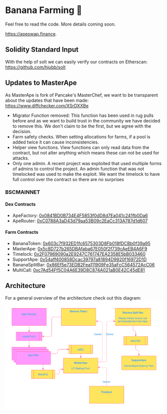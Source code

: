 # Banana Farming 🍌

Feel free to read the code. More details coming soon.

https://apeswap.finance. 

## Solidity Standard Input
With the help of solt we can easily verify our contracts on Etherscan: https://github.com/hjubb/solt

## Updates to MasterApe
As MasterApe is fork of Pancake's MasterChef, we want to be transparent about the updates that have been made: https://www.diffchecker.com/XSrDXXBe

- Migrator Function removed: This function has been used in rug pulls before and as we want to build trust in the community we have decided to remove this. We don't claim to be the first, but we agree with the decision. 
- Farm safety checks. When setting allocations for farms, if a pool is added twice it can cause inconsistencies.
- Helper view functions. View functions can only read data from the contract, but not alter anything which means these can not be used for attacks. 
- Only one admin. A recent project was exploited that used multiple forms of admins to control the project. An admin function that was not timelocked was used to make the exploit. We want the timelock to have full control over the contract so there are no surprises

### BSCMAINNET


#### Dex Contracts
- ApeFactory: [0x0841BD0B734E4F5853f0dD8d7Ea041c241fb0Da6](https://bscscan.com/address/0x0841BD0B734E4F5853f0dD8d7Ea041c241fb0Da6)
- ApeRouter: [0xC0788A3aD43d79aa53B09c2EaCc313A787d1d607](https://bscscan.com/address/0xC0788A3aD43d79aa53B09c2EaCc313A787d1d607)

#### Farm Contracts

- BananaToken: [0x603c7f932ED1fc6575303D8Fb018fDCBb0f39a95](https://bscscan.com/token/0x603c7f932ED1fc6575303D8Fb018fDCBb0f39a95)
- MasterApe: [0x5c8D727b265DBAfaba67E050f2f739cAeEB4A6F9](https://bscscan.com/address/0x5c8D727b265DBAfaba67E050f2f739cAeEB4A6F9)
- Timelock: [0x2F07969090a2E9247C761747EA2358E5bB033460](https://bscscan.com/address/0x2F07969090a2E9247C761747EA2358E5bB033460)
- SupportApe: [0x54aff400858Dcac39797a81894D9920f16972D1D](https://bscscan.com/address/0x54aff400858Dcac39797a81894D9920f16972D1D)
- BananaSplitBar: [0x86Ef5e73EDB2Fea111909Fe35aFcC564572AcC06](https://bscscan.com/address/0x86Ef5e73EDB2Fea111909Fe35aFcC564572AcC06)
- MultiCall: [0xc7Ad54Ff5C04A6E39D8C874A021aB0E42C45dE81](https://bscscan.com/address/0xc7Ad54Ff5C04A6E39D8C874A021aB0E42C45dE81)

## Architecture
For a general overview of the architecture check out this diagram: 
![banana-farm-architecture](./images/ApeSwap-Architecture.png)
